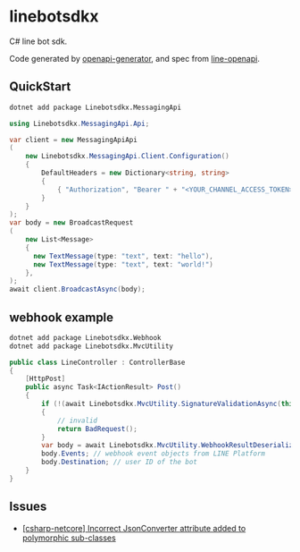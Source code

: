 # linebotsdkx

C# line bot sdk.

Code generated by [openapi-generator](https://github.com/OpenAPITools/openapi-generator), and spec from [line-openapi](https://github.com/line/line-openapi).

## QuickStart

```sh
dotnet add package Linebotsdkx.MessagingApi
```

```c#
using Linebotsdkx.MessagingApi.Api;

var client = new MessagingApiApi
(
    new Linebotsdkx.MessagingApi.Client.Configuration()
    {
        DefaultHeaders = new Dictionary<string, string>
        {
            { "Authorization", "Bearer " + "<YOUR_CHANNEL_ACCESS_TOKEN>" },
        }
    }
);
var body = new BroadcastRequest
(
    new List<Message>
    {
      new TextMessage(type: "text", text: "hello"),
      new TextMessage(type: "text", text: "world!")
    },
);
await client.BroadcastAsync(body);
```

## webhook example

```sh
dotnet add package Linebotsdkx.Webhook
dotnet add package Linebotsdkx.MvcUtility
```

```c#
public class LineController : ControllerBase
{
    [HttpPost]
    public async Task<IActionResult> Post()
    {
        if (!(await Linebotsdkx.MvcUtility.SignatureValidationAsync(this, "<YOUR_CHANNEL_SECRET>")))
        {
            // invalid
            return BadRequest();
        }
        var body = await Linebotsdkx.MvcUtility.WebhookResultDeserializeAsync(this);
        body.Events; // webhook event objects from LINE Platform
        body.Destination; // user ID of the bot
    }
}
```

## Issues

- [[csharp-netcore] Incorrect JsonConverter attribute added to polymorphic sub-classes](https://github.com/OpenAPITools/openapi-generator/issues/15302)
